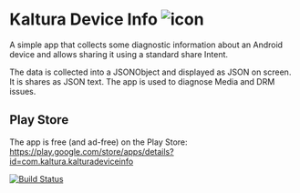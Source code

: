 # Kaltura Device Info ![icon]

A simple app that collects some diagnostic information about an Android device and allows sharing it using a standard share Intent.

The data is collected into a JSONObject and displayed as JSON on screen. It is shares as JSON text. The app is used to diagnose Media and DRM issues.

## Play Store
The app is free (and ad-free) on the Play Store: 
https://play.google.com/store/apps/details?id=com.kaltura.kalturadeviceinfo



 [![Build Status](https://travis-ci.org/kaltura/kaltura-device-info-android.svg?branch=master)](https://travis-ci.org/kaltura/kaltura-device-info-android)
 
[icon]: icon48.png
